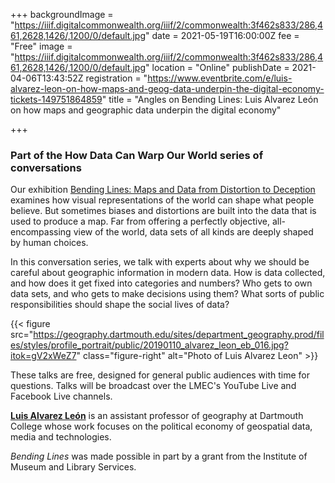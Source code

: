 +++
backgroundImage = "https://iiif.digitalcommonwealth.org/iiif/2/commonwealth:3f462s833/286,461,2628,1426/,1200/0/default.jpg"
date = 2021-05-19T16:00:00Z
fee = "Free"
image = "https://iiif.digitalcommonwealth.org/iiif/2/commonwealth:3f462s833/286,461,2628,1426/,1200/0/default.jpg"
location = "Online"
publishDate = 2021-04-06T13:43:52Z
registration = "https://www.eventbrite.com/e/luis-alvarez-leon-on-how-maps-and-geog-data-underpin-the-digital-economy-tickets-149751864859"
title = "Angles on Bending Lines: Luis Alvarez León on how maps and geographic data underpin the digital economy"

+++
### Part of the How Data Can Warp Our World series of conversations

Our exhibition [Bending Lines: Maps and Data from Distortion to Deception](https://www.leventhalmap.org/digital-exhibitions/bending-lines/) examines how visual representations of the world can shape what people believe. But sometimes biases and distortions are built into the data that is used to produce a map. Far from offering a perfectly objective, all-encompassing view of the world, data sets of all kinds are deeply shaped by human choices.

In this conversation series, we talk with experts about why we should be careful about geographic information in modern data. How is data collected, and how does it get fixed into categories and numbers? Who gets to own data sets, and who gets to make decisions using them? What sorts of public responsibilities should shape the social lives of data?

{{< figure src="https://geography.dartmouth.edu/sites/department_geography.prod/files/styles/profile_portrait/public/20190110_alvarez_leon_eb_016.jpg?itok=gV2xWeZ7" class="figure-right" alt="Photo of Luis Alvarez Leon" >}}

These talks are free, designed for general public audiences with time for questions. Talks will be broadcast over the LMEC's YouTube Live and Facebook Live channels.

[**Luis Alvarez León**](http://lfal.org) is an assistant professor of geography at Dartmouth College whose work focuses on the political economy of geospatial data, media and technologies.

_Bending Lines_ was made possible in part by a grant from the Institute of Museum and Library Services.